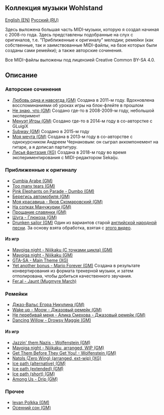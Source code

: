 ## Коллекция музыки Wohlstand

[English (EN)](README.md) [Русский (RU)](README.RU.md)

Здесь выложена большая часть MIDI-музыки, которую я создал начиная с 2008-го
года. Здесь представлены подобранные на слух с оригиналов, т.е. "Приближенные к
оригиналу" мелодии; ремейки (как собственные, так и заимствованные MIDI-файлы,
на базе которых были созданы сами ремейки); а также авторские сочинения.

Все MIDI-файлы выложены под лицензией Creative Common BY-SA 4.0.

## Описание

### Авторские сочинения
* [Любовь одна и навсегда (GM)](Composed/Lubov%27%20odna%20i%20navsegda%20GM.mid)
    Создана в 2011-м году. Вдохновлена восспоминаниями об уроках игры на блок-флейте в прошлом
* [Не знаю, что (GM)](Composed/I%20do%20not%20know%2C%20that%20GM.mid)
    Создано где-то в 2008-2009-м году, небольшой эксперимент
* [Менуэт Игры (GM)](Composed/Menuet%20of%20the%20Game%20%28co-authership%20by%20GLuigiX%20and%20Wohlstand%29%20GM.mid)
    Создано где-то в 2014-м году в со-авторстке с GLuigiX
* [Subway (GM)](Composed/Subway%20GM.mid)
    Создано в 2015-м году
* [Моя мечта (GM)](Composed/Moya%20Mechta%20GM.mid)
    Создана в 2013-м году в со-авторстве с однокурсником Андреем Чернаковым: он
    сыграл аккомпонемент на гитаре, а я дописал партитуру.
* [Лисья фантазия (XG)](Composed/Lis%27ya%20Fantasia%20%28Fox%20fantasy%29%20XG.mid)
    Создана в 2018-м году во время экспериментирования с MIDI-редактором Sekaiju.

### Приближенные к оригиналу
* [Cumbia Arabe (GM)](Replicas/Cumbia%20Arabe%20GM.mid)
* [Too many tears (GM)](Replicas/Too%20many%20tears%20GM.mid)
* [Pink Elephants on Parade - Dumbo (GM)](Replicas/Pink%20Elephants%20on%20Parade%20-%20Dumbo%20GM.mid)
* [Берегись автомобиля (GM)](Replicas/Beregis%20Automobil%27a%20GM.mid)
* [Моя красавица - Яков Скомаровский (GM)](Replicas/Moya%20Krasavitsa%20-%20Yakov%20Skomorovskiy%20GM.mid)
* [На сопках Манчжурии (GM)](Replicas/Na%20sopkah%20Manchzhurii%20GM.mid)
* [Прощание славянки (GM)](Replicas/Proschanie%20slav%27anki%20GM.mid)
* [Шуга - Глюкоза (GM)](Replicas/Shuga%20-%20Glukoza%20GM.mid)
* [Drunken sailor (GM)](Replicas/Drunken%20Sailor%20GM.mid)
    Один из вариантов старой [английской народной песни](https://ru.wikipedia.org/wiki/Drunken_Sailor). За основу взята обработка, взятая с [этого видео](https://www.youtube.com/watch?v=FOwXlANwerI).
#### Из игр
* [Mayoiga night - Nijikaku (С точками цикла) (GM)](Replicas/Games/Mayoiga%20night%20-%20Nijikaku%20GM%20%28with%20loop%20points%29%20GM.mid)
* [Mayoiga night - Nijikaku (GM)](Replicas/Games/Mayoiga%20night%20-%20Nijikaku%20GM.mid)
* [GTA-SA - Main Theme (XG)](Replicas/Games/GTA-SA%20-%20Main%20Theme%20XG.mid)
* [Yet another bonus - Mario Forever (GM)](Replicas/Games/Yet%20another%20bonus%20-%20Mario%20Forever%20GM.mid)
    Создана в результате конвертирования из формата трекерной музыки, и затем
    отполирована, чтобы добиться качественного звучания.
* [Fer.al - Jaunt (Mugmyre March)](Replicas/Games/Fer.al%20-%20Jaunt%20%28Mugmyre%20March%29%20-%20GM.mid)

### Ремейки
* [Джаз-Вальс Егора Никулина (GM)](Remakes/Jazz-walts%20%28by%20Egor%20Nikulin%29.mid)
* [Wake up - Moow - Джазовый ремейк (GM)](Remakes/Wake%20up%20-%20Moow%20-%20Jazz%20Remake%20GM.mid)
* [Не перебивай меня - Алика Смехова - Джазовый ремейк (GM)](Remakes/Ne%20perebivay%20men%27a%20-%20Alika_Smekhova%20-%20Jazz%20Remake%20GM.mid)
* [Dancing Willow - Drowsy Maggie (GM)](Remakes/Dancing%20Willow%20-%20Drowsy%20Maggie%20GM.mid)
#### Из игр
* [Jazzin' them Nazis - Wolfenstein (GM)](Remakes/Games/Jazzin%27%20them%20Nazis%20-%20Wolfenstein%20GM.mid)
* [Mayoiga night - Nijikaku, arranged, WIP (GM)](Remakes/Games/Mayoiga%20night%20-%20Nijikaku%2C%20arranged%2C%20WIP%20-%20GM.mid)
* [Get Them Before They Get You! - Wolfenstein (GM)](Remakes/Games/Get%20Them%20Before%20They%20Get%20You%21%20-%20Wolfenstein%20GM.mid)
* [Natols (Zero Wing) (arranged, ext-wip) (XG)](Remakes/Games/Natols%20%28Zero%20Wing%29%20%28arranged%2C%20ext-wip%29%20XG.mid)
* [Ice path (alternative) (GM)](Remakes/Games/Ice%20path%20%28alternative%29%20GM.mid)
* [Ice path (extended) (GM)](Remakes/Games/Ice%20path%20%28extended%29%20GM.mid)
* [Ice path (short) (GM)](Remakes/Games/Ice%20path%20%28short%29%20GM.mid)
* [Among Us - Drip (GM)](Remakes/Games/Among%20Drip%20GM.mid)

### Прочее
* [Ievan Polkka (GM)](Misc/Ievan%20polkka%20GM.mid)
* [Осенний сон (GM)](Misc/Osenniy%20Son%20GM.mid)

